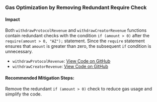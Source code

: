 ### Gas Optimization by Removing Redundant Require Check

#### Impact
Both `withdrawProtocolRevenue` and `withdrawCreatorRevenue` functions contain redundant checks with the condition `if (amount > 0)` after the `require(amount > 0, "AZ");` statement. Since the `require` statement ensures that `amount` is greater than zero, the subsequent `if` condition is unnecessary.


- `withdrawProtocolRevenue`: [View Code on GitHub](https://github.com/code-423n4/2024-05-predy/blob/main/src/PredyPool.sol#L182-L188)
- `withdrawCreatorRevenue`: [View Code on GitHub](https://github.com/code-423n4/2024-05-predy/blob/main/src/PredyPool.sol#L204-L210)



#### Recommended Mitigation Steps:
Remove the redundant `if (amount > 0)` check to reduce gas usage and simplify the code.
